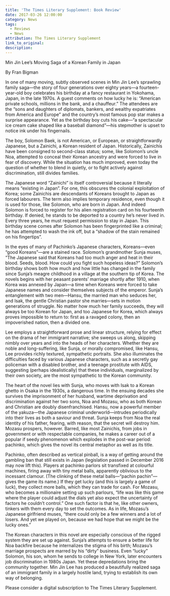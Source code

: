 ```yaml
---
title: 'The Times Literary Supplement: Book Review'
date: 2017-03-26 12:00:00
category: News
tags:
  - Reviews
  - News
attribution: The Times Literary Supplement
link_to_original:
description:
---
```



Min Jin Lee’s Moving Saga of a Korean Family in Japan

By Fran Bigman

In one of many moving, subtly observed scenes in Min Jin Lee’s sprawling family saga—the story of four generations over eighty years—a fourteen-year-old boy celebrates his birthday at a fancy restaurant in Yokohama, Japan, in the late 1970s. A guest comments on how lucky he is: “American private schools, millions in the bank, and a chauffeur.” The attendees are the “sons and daughters of diplomats, bankers, and wealthy expatriates from America and Europe” and the country’s most famous pop star makes a surprise appearance. Yet as the birthday boy cuts his cake—“a spectacular ice cream cake shaped like a baseball diamond”—his stepmother is upset to notice ink under his fingernails.

The boy, Solomon Baek, is not American, or European, or straightforwardly Japanese, but a Zainichi, a Korean resident of Japan. Historically, Zainichis have been consigned to second-class status; some, like Solomon’s uncle Noa, attempted to conceal their Korean ancestry and were forced to live in fear of discovery. While the situation has much improved, even today the question of whether to blend in quietly, or to fight actively against discrimination, still divides families.

The Japanese word “Zainichi” is itself controversial because it literally means “existing in Japan”. For one, this obscures the colonial exploitation of Korea; some Zainichis are descendants of Koreans brought to Japan as forced labourers. The term also implies temporary residence, even though it is used for those, like Solomon, who are born in Japan. And indeed Solomon is forced to register for his alien registration card on his fourteenth birthday. If denied, he stands to be deported to a country he’s never lived in. Every three years, he must request permission to stay in Japan. This birthday scene comes after Solomon has been fingerprinted like a criminal; he has attempted to wash the ink off, but a “shadow of the stain remained on his fingertips”.

In the eyes of many of Pachinko’s Japanese characters, Koreans—even “good Koreans”—are a stained race. Solomon’s grandmother Sunja muses, “The Japanese said that Koreans had too much anger and heat in their blood. Seeds, blood. How could you fight such hopeless ideas?” Solomon’s birthday shows both how much and how little has changed in the family since Sunja’s meagre childhood in a village at the southern tip of Korea. The novels begins with her peasant parents’ marriage shortly after 1910, when Korea was annexed by Japan—a time when Koreans were forced to take Japanese names and consider themselves subjects of the emperor. Sunja’s entanglement with two men—Hansu, the married man who seduces her, and Isak, the gentle Christian pastor she marries—sets in motion generations of struggle. No matter how much her family succeeds, they will always be too Korean for Japan, and too Japanese for Korea, which always proves impossible to return to: first as a ravaged colony, then an impoverished nation, then a divided one.

Lee employs a straightforward prose and linear structure, relying for effect on the drama of her immigrant narrative; she sweeps us along, skipping nimbly over years and into the heads of her characters. Whether they are noble and long-suffering, like Sunja, or morally compromised, like Hansu, Lee provides richly textured, sympathetic portraits. She also illuminates the difficulties faced by various Japanese characters, such as a secretly gay policeman with a disabled brother, and a teenage prostitute with AIDS, suggesting (perhaps idealistically) that these individuals, marginalized by their own society, are the most sympathetic to the Korean community.

The heart of the novel lies with Sunja, who moves with Isak to a Korean ghetto in Osaka in the 1930s, a dangerous time. In the ensuing decades she survives the imprisonment of her husband, wartime deprivation and discrimination against her two sons, Noa and Mozasu, who as both Korean and Christian are doubly disenfranchised. Hansu, now a powerful member of the yakuza—the Japanese criminal underworld—intrudes periodically into their lives as both a saviour and threat. Sunja keeps from Noa the real identity of his father, fearing, with reason, that the secret will destroy him. Mozasu prospers, however. Barred, like most Zainichis, from jobs in government or with respectable companies, he makes a career out of a popular if seedy phenomenon which explodes in the post-war period: pachinko, which gives the novel its central metaphor as well as its title.

Pachinko, often described as vertical pinball, is a way of getting around the gambling ban that still exists in Japan (legislation passed in December 2016 may now lift this). Players at pachinko parlors sit transfixed at colourful machines, firing away with tiny metal balls, apparently oblivious to the incessant clamour. (The clinking of these metal balls—“pachin pachin”—gives the game its name.) If they get lucky (and this is largely a game of luck), they collect more balls, which they can trade for cash. For Mozasu, who becomes a millionaire setting up such parlours, “life was like this game where the player could adjust the dials yet also expect the uncertainty of factors he couldn’t control.” One such factor is that he, like other owners, tinkers with them every day to set the outcomes. As in life, Mozasu’s Japanese girlfriend muses, “there could only be a few winners and a lot of losers. And yet we played on, because we had hope that we might be the lucky ones.”

The Korean characters in this novel are especially conscious of the rigged system they are set up against. Sunja’s attempts to ensure a better life for Noa backfire because he internalizes the stigma of his birth; Mozasu’s marriage prospects are marred by his “dirty” business. Even “lucky” Solomon, his son, whom he sends to college in New York, later encounters job discrimination in 1980s Japan. Yet these depredations bring the community together. Min Jin Lee has produced a beautifully realized saga of an immigrant family in a largely hostile land, trying to establish its own way of belonging.

Please consider a digital subscription to The Times Literary Supplement.&nbsp;